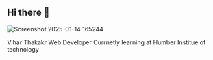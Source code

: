 ## Hi there 👋
![Screenshot 2025-01-14 165244](https://github.com/user-attachments/assets/df2be77b-41c9-4573-a799-143b6697314e)


Vihar Thakakr
Web Developer
Currnetly learning at Humber Institue of technology
<!--
**N01634428/N01634428** is a ✨ _special_ ✨ repository because its `README.md` (this file) appears on your GitHub profile
Here are some ideas to get you started:

- 🔭 I’m currently working on ...
- 🌱 I’m currently learning ...
- 👯 I’m looking to collaborate on ...
- 🤔 I’m looking for help with ...![Uploading Screenshot 2025-01-14 165244.png…]()

- 💬 Ask me about ...
- 📫 How to reach me: ...
- 😄 Pronouns: ...
- ⚡ Fun fact: ...
--
